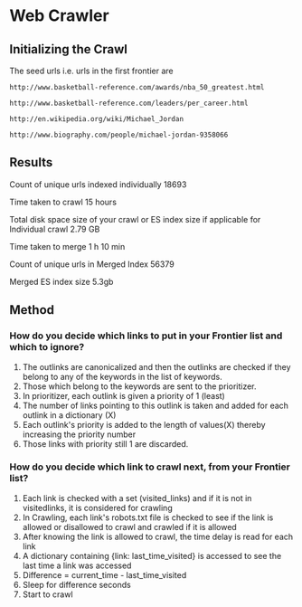 # Web Crawler

## Initializing the Crawl
The seed urls i.e. urls in the first frontier are

```http://www.basketball-reference.com/awards/nba_50_greatest.html```

```http://www.basketball-reference.com/leaders/per_career.html```

```http://en.wikipedia.org/wiki/Michael_Jordan```

```http://www.biography.com/people/michael-jordan-9358066```

## Results
Count of unique urls indexed individually
18693

Time taken to crawl
15 hours

Total disk space size of your crawl or ES index size if applicable for Individual crawl
2.79 GB

Time taken to merge
1 h 10 min

Count of unique urls in Merged Index
56379 

Merged ES index size
5.3gb

## Method
### How do you decide which links to put in your Frontier list and which to ignore?
1. The outlinks are canonicalized and then the outlinks are checked if they belong to any of the keywords in the list of keywords.
2. Those which belong to the keywords are sent to the prioritizer.
3. In prioritizer, each outlink is given a priority of 1 (least)
4. The number of links pointing to this outlink is taken and added for each outlink in a dictionary (X)
5. Each outlink's priority is added to the length of values(X) thereby increasing the priority number
6. Those links with priority still 1 are discarded.

### How do you decide which link to crawl next, from your Frontier list?
1. Each link is checked with a set (visited_links) and if it is not in visitedlinks, it is considered for crawling
2. In Crawling, each link's robots.txt file is checked to see if the link is allowed or disallowed to crawl and crawled if it is allowed
3. After knowing the link is allowed to crawl, the time delay is read for each link
4. A dictionary containing {link: last_time_visited} is accessed to see the last time a link was accessed
5. Difference = current_time - last_time_visited
6. Sleep for difference seconds
7. Start to crawl
